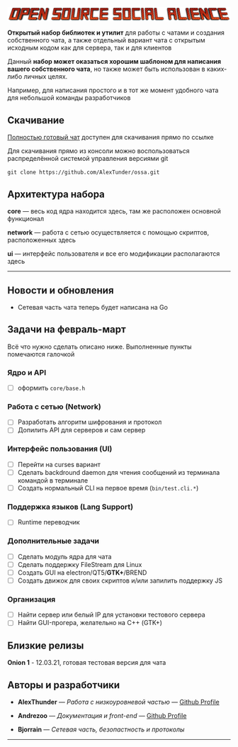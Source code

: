 ![Open Source Social Alience](https://github.com/AlexTunder/ossa/blob/gh-pages/readme-heading-01.png)

**Открытый набор библиотек и утилит** для работы с чатами и создания собственного чата, а также отдельный вариант чата с открытым исходным кодом как для сервера, так и для клиентов

Данный **набор может оказаться хорошим шаблоном для написания вашего собственного чата**, но также может быть использован в каких-либо личных целях. 

Например, для написания простого и в тот же момент удобного чата для небольшой команды разработчиков  

## Скачивание

[Полностью готовый чат](https://drive.google.com/file/d/1a_IDv1pZulpkaI3KB8KAmspbyNlafeY_/view) доступен для скачивания прямо по ссылке 

Для скачивания прямо из консоли можно воспользоваться распределённой системой управления версиями git 

```
git clone https://github.com/AlexTunder/ossa.git
```

## Архитектура набора

**core** — весь код ядра находится здесь, там же расположен основной функционал

**network** — работа с сетью осуществляется с помощью скриптов, расположенных здесь

**ui** — интерфейс пользователя и все его модификации располагаются здесь 
   
----

## Новости и обновления

- Сетевая часть чата теперь будет написана на Go

## Задачи на февраль-март

Всё что нужно сделать описано ниже. Выполненные пункты помечаются галочкой
### Ядро и API
- [ ] оформить ```core/base.h```
### Работа с сетью (Network)
- [ ] Разработать алгоритм шифрования и протокол
- [ ] Допилить API для серверов и сам сервер
### Интерфейс пользования (UI)
- [ ] Перейти на curses вариант
- [ ] Сделать backdround daemon для чтения сообщений из терминала командой в терминале
- [ ] Создать нормальный CLI на первое время (```bin/test.cli.*```)
### Поддержка языков (Lang Support)
- [ ] Runtime переводчик
### Дополнительные задачи
- [ ] Сделать модуль ядра для чата
- [ ] Сделать поддержку FileStream для Linux
- [ ] Создать GUI на electron/QT5/**GTK+**/BREND
- [ ] Создать движок для своих скриптов и/или запилить поддержку JS
### Организация
- [ ] Найти сервер или белый IP для установки тестового сервера
- [ ] Найти GUI-прогера, желательно на С++ (GTK+)

## Близкие релизы
   **Onion 1** - 12.03.21, готовая тестовая версия для чата

## Авторы и разработчики

* **AlexThunder** — *Работа с низкоуровневой частью* — [Github Profile](https://github.com/AlexTunder)

* **Andrezoo** — *Документация и front-end* — [Github Profile](https://github.com/andrezoo)

* **Bjorrain** — *Сетевая часть, безопастность и протоколы*
----
